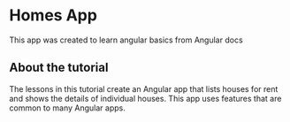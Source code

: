 # Homes App
This app was created to learn angular basics from Angular docs

## About the tutorial
The lessons in this tutorial create an Angular app that lists houses for rent and shows the details of individual houses. This app uses features that are common to many Angular apps.
